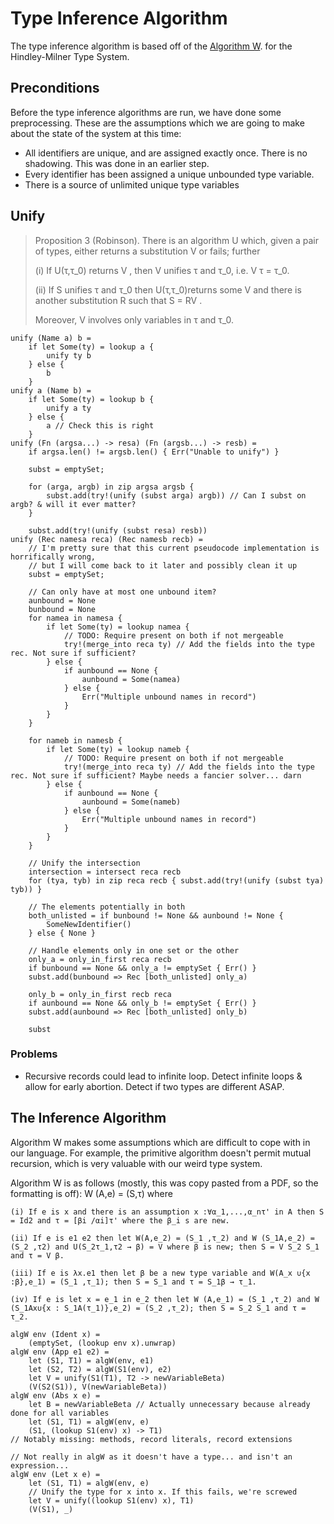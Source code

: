 # Type Inference Algorithm

The type inference algorithm is based off of the [Algorithm W](http://prooftoys.org/ian-grant/hm/milner-damas.pdf). for the Hindley-Milner Type System.

## Preconditions
Before the type inference algorithms are run, we have done some preprocessing. These are the
assumptions which we are going to make about the state of the system at this time:

- All identifiers are unique, and are assigned exactly once. There is no shadowing. This was done in an earlier step.
- Every identifier has been assigned a unique unbounded type variable.
- There is a source of unlimited unique type variables

## Unify

> Proposition 3 (Robinson). There is an algorithm U which, given a pair of types, either
> returns a substitution V or fails; further
> 
> (i) If U(τ,τ_0) returns V , then V unifies τ and τ_0, i.e. V τ = τ_0.
> 
> (ii) If S unifies τ and τ_0 then U(τ,τ_0)returns some V and there is another substitution R such that S = RV .
>
> Moreover, V involves only variables in τ and τ_0.


```
unify (Name a) b =
    if let Some(ty) = lookup a {
        unify ty b
    } else {
        b
    }
unify a (Name b) =
    if let Some(ty) = lookup b {
        unify a ty
    } else {
        a // Check this is right
    }
unify (Fn (argsa...) -> resa) (Fn (argsb...) -> resb) =
    if argsa.len() != argsb.len() { Err("Unable to unify") }

    subst = emptySet;

    for (arga, argb) in zip argsa argsb {
        subst.add(try!(unify (subst arga) argb)) // Can I subst on argb? & will it ever matter?
    }

    subst.add(try!(unify (subst resa) resb))
unify (Rec namesa reca) (Rec namesb recb) =
    // I'm pretty sure that this current pseudocode implementation is horrifically wrong,
    // but I will come back to it later and possibly clean it up
    subst = emptySet;

    // Can only have at most one unbound item?
    aunbound = None
    bunbound = None
    for namea in namesa {
        if let Some(ty) = lookup namea {
            // TODO: Require present on both if not mergeable
            try!(merge_into reca ty) // Add the fields into the type rec. Not sure if sufficient?
        } else {
            if aunbound == None {
                aunbound = Some(namea)
            } else {
                Err("Multiple unbound names in record")
            }
        }
    }

    for nameb in namesb {
        if let Some(ty) = lookup nameb {
            // TODO: Require present on both if not mergeable
            try!(merge_into reca ty) // Add the fields into the type rec. Not sure if sufficient? Maybe needs a fancier solver... darn
        } else {
            if aunbound == None {
                aunbound = Some(nameb)
            } else {
                Err("Multiple unbound names in record")
            }
        }
    }

    // Unify the intersection
    intersection = intersect reca recb
    for (tya, tyb) in zip reca recb { subst.add(try!(unify (subst tya) tyb)) }

    // The elements potentially in both
    both_unlisted = if bunbound != None && aunbound != None {
        SomeNewIdentifier()
    } else { None }

    // Handle elements only in one set or the other
    only_a = only_in_first reca recb
    if bunbound == None && only_a != emptySet { Err() }
    subst.add(bunbound => Rec [both_unlisted] only_a)

    only_b = only_in_first recb reca
    if aunbound == None && only_b != emptySet { Err() }
    subst.add(aunbound => Rec [both_unlisted] only_b)

    subst

```

### Problems
- Recursive records could lead to infinite loop. Detect infinite loops & allow for early abortion. Detect if two types are different ASAP.

## The Inference Algorithm
Algorithm W makes some assumptions which are difficult to cope with in our language. For example, the primitive algorithm doesn't permit mutual recursion, which is very valuable with our weird type system.

Algorithm W is as follows (mostly, this was copy pasted from a PDF, so the formatting is off):
    W (A,e) = (S,τ) where

    (i) If e is x and there is an assumption x :∀α_1,...,α_nτ' in A then S = Id2 and τ = [βi /αi]τ' where the β_i s are new.

    (ii) If e is e1 e2 then let W(A,e_2) = (S_1 ,τ_2) and W (S_1A,e_2) = (S_2 ,τ2) and U(S_2τ_1,τ2 → β) = V where β is new; then S = V S_2 S_1 and τ = V β.

    (iii) If e is λx.e1 then let β be a new type variable and W(A_x ∪{x :β},e_1) = (S_1 ,τ_1); then S = S_1 and τ = S_1β → τ_1.

    (iv) If e is let x = e_1 in e_2 then let W (A,e_1) = (S_1 ,τ_2) and W (S_1Ax∪{x : S_1A(τ_1)},e_2) = (S_2 ,τ_2); then S = S_2 S_1 and τ = τ_2.

```
algW env (Ident x) =
    (emptySet, (lookup env x).unwrap)
algW env (App e1 e2) =
    let (S1, T1) = algW(env, e1)
    let (S2, T2) = algW(S1(env), e2)
    let V = unify(S1(T1), T2 -> newVariableBeta)
    (V(S2(S1)), V(newVariableBeta))
algW env (Abs x e) =
    let B = newVariableBeta // Actually unnecessary because already done for all variables
    let (S1, T1) = algW(env, e)
    (S1, (lookup S1(env) x) -> T1)
// Notably missing: methods, record literals, record extensions

// Not really in algW as it doesn't have a type... and isn't an expression... 
algW env (Let x e) =
    let (S1, T1) = algW(env, e)
    // Unify the type for x into x. If this fails, we're screwed
    let V = unify((lookup S1(env) x), T1)
    (V(S1), _)
```
